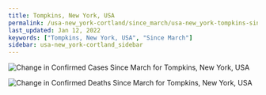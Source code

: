 ```yaml
---
title: Tompkins, New York, USA
permalink: /usa-new_york-cortland/since_march/usa-new_york-tompkins-since_march.html
last_updated: Jan 12, 2022
keywords: ["Tompkins, New York, USA", "Since March"]
sidebar: usa-new_york-cortland_sidebar
---
```


![Change in Confirmed Cases Since March for Tompkins, New York, USA](/covid_tracker/images/graphs/usa-new_york-tompkins-delta_confirmed-since_march_graph.png)

![Change in Confirmed Deaths Since March for Tompkins, New York, USA](/covid_tracker/images/graphs/usa-new_york-tompkins-delta_deaths-since_march_graph.png)
